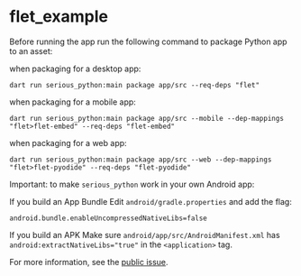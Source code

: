 # flet_example

Before running the app run the following command to package Python app to an asset:

when packaging for a desktop app:

```
dart run serious_python:main package app/src --req-deps "flet"
```

when packaging for a mobile app:

```
dart run serious_python:main package app/src --mobile --dep-mappings "flet>flet-embed" --req-deps "flet-embed"
```

when packaging for a web app:

```
dart run serious_python:main package app/src --web --dep-mappings "flet>flet-pyodide" --req-deps "flet-pyodide"
```

Important: to make `serious_python` work in your own Android app:

If you build an App Bundle Edit `android/gradle.properties` and add the flag:

```
android.bundle.enableUncompressedNativeLibs=false
```


If you build an APK Make sure `android/app/src/AndroidManifest.xml` has `android:extractNativeLibs="true"` in the `<application>` tag.

For more information, see the [public issue](https://issuetracker.google.com/issues/147096055).